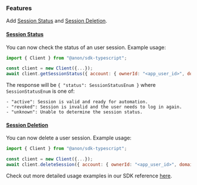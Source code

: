 ### Features
Add [Session Status](/changelog/changelog#session-status) and [Session Deletion](/changelog/changelog#session-deletion).

#### [Session Status](/reference/sdk/sdk-typescript-ref#client-get-session-status)

You can now check the status of an user session. Example usage:

```jsx
import { Client } from "@anon/sdk-typescript";

const client = new Client({...});
await client.getSessionStatus({ account: { ownerId: "<app_user_id>", domain: "<app_enum>" }});
```

The response will be `{ "status": SessionStatusEnum }` where `SessionStatusEnum` is one of:

```
- "active": Session is valid and ready for automation.
- "revoked": Session is invalid and the user needs to log in again.
- "unknown": Unable to determine the session status.
```

#### [Session Deletion](/reference/sdk/sdk-typescript-ref#client-delete-session)

You can now delete a user session. Example usage:

```jsx
import { Client } from "@anon/sdk-typescript";

const client = new Client({...});
await client.deleteSession({ account: { ownerId: "<app_user_id>", domain: "<app_enum>" }});
```

Check out more detailed usage examples in our SDK reference [here](/reference/sdk/sdk-typescript-ref).
